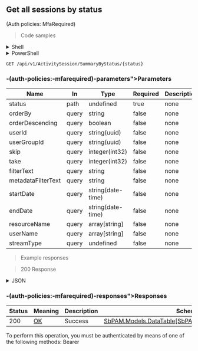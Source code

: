
## Get all sessions by status
<param name="status"></param><param name="orderBy"></param><param name="orderDescending"></param><param name="userId"></param><param name="userGroupId"></param><param name="skip"></param><param name="take"></param><param name="filterText"></param><param name="metadataFilterText"></param><param name="startDate"></param><param name="endDate"></param><param name="resourceName"></param><param name="userName"></param><param name="streamType"></param> (Auth policies: MfaRequired)

<a id="opIdGetSessionSummaryByStatusAsync"></a>

> Code samples

<details><summary>Shell</summary>


```shell
# You can also use wget
curl -X GET /api/v1/ActivitySession/SummaryByStatus/{status} \
  -H 'Accept: application/json' \
  -H 'Authorization: Bearer TOKEN'

```


</details>

<details><summary>PowerShell</summary>


```powershell
# PowerShell example

$NPSUrl = "https://localhost:6500"

$Login = @{
    Login = "User"
    Password = "Password"
}
# Cookie container for multi-factor authentication
$WebSession = New-Object Microsoft.PowerShell.Commands.WebRequestSession
$Token = Invoke-RestMethod -Uri "$($NPSUrl)/signinBody" -Method POST -Body (ConvertTo-Json $Login) -WebSession $WebSession -ContentType "application/json"
$Token = Invoke-RestMethod -Uri "$($NPSUrl)/signin2fa" -Method Post -Body $MfaCode -Headers @{Authorization = "Bearer $Token"} -WebSession $WebSession -ContentType "application/json"

$Headers = @{
    Authorization = "Bearer $Token"
}
Invoke-RestMethod -Method GET -Uri "$($NPSUrl)/api/v1/ActivitySession/SummaryByStatus/{status} -Headers $Headers -ContentType "application/json"
```


</details>

`GET /api/v1/ActivitySession/SummaryByStatus/{status}`

<h3 id="get-all-sessions-by-status
<param-name="status"></param><param-name="orderby"></param><param-name="orderdescending"></param><param-name="userid"></param><param-name="usergroupid"></param><param-name="skip"></param><param-name="take"></param><param-name="filtertext"></param><param-name="metadatafiltertext"></param><param-name="startdate"></param><param-name="enddate"></param><param-name="resourcename"></param><param-name="username"></param><param-name="streamtype"></param>-(auth-policies:-mfarequired)-parameters">Parameters</h3>

|Name|In|Type|Required|Description|
|---|---|---|---|---|
|status|path|undefined|true|none|
|orderBy|query|string|false|none|
|orderDescending|query|boolean|false|none|
|userId|query|string(uuid)|false|none|
|userGroupId|query|string(uuid)|false|none|
|skip|query|integer(int32)|false|none|
|take|query|integer(int32)|false|none|
|filterText|query|string|false|none|
|metadataFilterText|query|string|false|none|
|startDate|query|string(date-time)|false|none|
|endDate|query|string(date-time)|false|none|
|resourceName|query|array[string]|false|none|
|userName|query|array[string]|false|none|
|streamType|query|undefined|false|none|

> Example responses

> 200 Response

<details><summary>JSON</summary>


```json
{
  "data": [
    {
      "id": "497f6eca-6276-4993-bfeb-53cbbbba6f08",
      "hostId": "70e3fb2d-1cb6-4dbc-ab8d-fa7209aca5dd",
      "hostDisplayName": "string",
      "domainId": "8a0b02c3-fdd8-452e-bc6e-ef07a335ec7e",
      "domainName": "string",
      "userId": "2c4a230c-5085-4924-a3e1-25fb4fc5965b",
      "userDisplayName": "string",
      "targetUserId": "73727401-c2dc-4b4b-ad9b-350075d6b049",
      "targetUserDisplayName": "string",
      "canViewPassword": true,
      "canAutofillPassword": true,
      "viewPasswordInSeconds": 0,
      "recordAudio": true,
      "createdBy": "25a02396-1048-48f9-bf93-102d2fb7895e",
      "managedAccountId": "98c25b84-2c06-4fcd-94c7-306443f45a3d",
      "managedResourceId": "43aaf5a7-e929-49e6-870e-49d47d9cdc2f",
      "managedResourceName": "string",
      "managedResourceOs": "string",
      "managedResourceDisplayName": "string",
      "createdByDisplayName": "string",
      "startDateTimeUtc": "2019-08-24T14:15:22Z",
      "actualStartDateTimeUtc": "2019-08-24T14:15:22Z",
      "endDateTimeUtc": "2019-08-24T14:15:22Z",
      "actualEndDateTimeUtc": "2019-08-24T14:15:22Z",
      "durationInSeconds": 0,
      "createdDateTimeUtc": "2019-08-24T14:15:22Z",
      "expirationDateTimeUtc": "2019-08-24T14:15:22Z",
      "sessionStatus": null,
      "sessionStatusDescription": "string",
      "status": "Unknown",
      "statusMessage": "string",
      "loginDateTimeUtc": "2019-08-24T14:15:22Z",
      "loginSessionState": "Inactive",
      "activityName": "string",
      "activityId": "bdfd0655-55e6-45e6-8bbc-6ed31d3820b5",
      "activityType": "Interactive",
      "connectionUri": "string",
      "platformId": "32a6e381-64f4-4911-86b6-3bf681b64d23",
      "platformName": "string",
      "userType": "User",
      "proxySessions": [
        {
          "id": "497f6eca-6276-4993-bfeb-53cbbbba6f08",
          "activitySessionId": "c1c86d56-eacf-4833-87a3-de4e9ac6a574",
          "record": true,
          "type": "string",
          "active": true,
          "startDateTimeUtc": "2019-08-24T14:15:22Z",
          "endDateTimeUtc": "2019-08-24T14:15:22Z",
          "key": "string",
          "locked": true,
          "lockedMessage": "string",
          "nodeId": "959356e3-6168-4a92-b4a5-b9d462be6177",
          "createdDateTimeUtc": "2019-08-24T14:15:22Z",
          "modifiedDateTimeUtc": "2019-08-24T14:15:22Z",
          "sessionMetadata": {
            "id": "string",
            "nid": "string",
            "size": 0,
            "startTimestamp": "2019-08-24T14:15:22Z",
            "endTimestamp": "2019-08-24T14:15:22Z",
            "recordingStartTimestamp": "2019-08-24T14:15:22Z",
            "recordingEndTimestamp": "2019-08-24T14:15:22Z",
            "records": [
              {
                "type": null,
                "timestamp": 0,
                "entries": [
                  "string"
                ]
              }
            ]
          }
        }
      ],
      "accessPolicyId": "b968355d-4dbb-453c-8c65-8fcb2d303aa7",
      "accessPolicyName": "string",
      "note": "string",
      "ticket": "string",
      "managedResourceType": "Host",
      "targetId": "cbca1126-180e-4334-9df8-cf82289d378b",
      "targetName": "string",
      "loginAccountName": "string",
      "loginDisplayName": "string",
      "websiteId": "eee0b185-ac19-4fd6-bb45-58b59a8988e9",
      "azureAdTenantId": "108c7400-79f1-4372-be73-ac37f4e8912c",
      "vaultId": "867f3a98-ec66-42f4-abbc-5980239e4a28",
      "managedDatabaseId": "135fd3c6-7070-402f-a1b7-bd9f2ff14b9f",
      "locked": true,
      "allowSessionExtension": true,
      "sessionExtensionCount": 0,
      "sessionExtensionMinutes": 0,
      "expirationTimeoutThreshold": 0
    }
  ],
  "recordsTotal": 0
}
```


</details>

<h3 id="get-all-sessions-by-status
<param-name="status"></param><param-name="orderby"></param><param-name="orderdescending"></param><param-name="userid"></param><param-name="usergroupid"></param><param-name="skip"></param><param-name="take"></param><param-name="filtertext"></param><param-name="metadatafiltertext"></param><param-name="startdate"></param><param-name="enddate"></param><param-name="resourcename"></param><param-name="username"></param><param-name="streamtype"></param>-(auth-policies:-mfarequired)-responses">Responses</h3>

|Status|Meaning|Description|Schema|
|---|---|---|---|
|200|[OK](https://tools.ietf.org/html/rfc7231#section-6.3.1)|Success|[SbPAM.Models.DataTable[SbPAM.Models.SessionSummary]](../Models/sbpam.models.datatable_sbpam.models.sessionsummary.md)|

<aside class="warning">
To perform this operation, you must be authenticated by means of one of the following methods:
Bearer
</aside>


